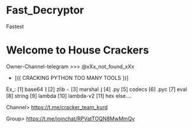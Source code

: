 # Fast_Decryptor
Fastest

# Welcome to House Crackers
Owner-Channel-telegram >>> @xXx_not_found_xXx 
              
* [({ CRACKING PYTHON TOO MANY TOOLS })] 

Ex_:
[1] base64  ⌉
[2] zlib         ⍅
[3] marshal ⌋ 
[4] .py
[5] codecs
[6] .pyc
[7] eval
[8] string
[9] lambda
[10] lambda-v2
[11] hex
else.... 

Channel> https://t.me/cracker_team_kurd

Group> https://t.me/joinchat/RPVatTOQN8MwMmQy
